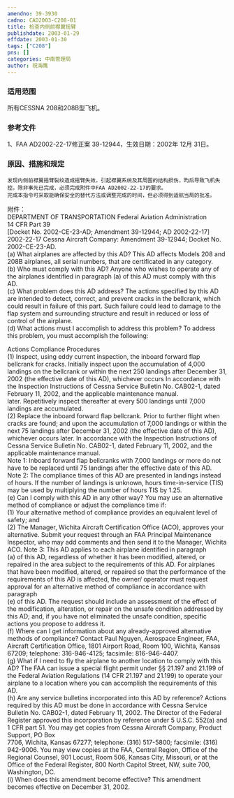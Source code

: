 ```yaml
---
amendno: 39-3930  
cadno: CAD2003-C208-01  
title: 检查内侧前襟翼摇臂  
publishdate: 2003-01-29  
effdate: 2003-01-30  
tags: ["C208"]  
pns: []  
categories: 中南管理局  
author: 祝海鹰  
---
```

  
### 适用范围  
所有CESSNA 208和208B型飞机。  
  
<!--more-->  
### 参考文件  
1、FAA AD2002-22-17修正案 39-12944，生效日期：2002年 12月 31日。  
  
### 原因、措施和规定  
    发现内侧前襟翼摇臂裂纹造成摇臂失效，引起襟翼系统及其周围的结构损伤，昀后导致飞机失控。除非事先已完成，必须完成附件中FAA AD2002-22-17的要求。  
    完成本指令可采取能确保安全的替代方法或调整完成的时间，但必须得到适航当局的批准。  
附件：  
DEPARTMENT OF TRANSPORTATION Federal Aviation Administration  
14 CFR Part 39  
[Docket No. 2002-CE-23-AD; Amendment 39-12944; AD 2002-22-17]  
2002-22-17 Cessna Aircraft Company: Amendment 39-12944; Docket No. 2002-CE-23-AD.  
(a) What airplanes are affected by this AD? This AD affects Models 208 and 208B airplanes, all serial numbers, that are certificated in any category.  
(b) Who must comply with this AD? Anyone who wishes to operate any of the airplanes identified in paragraph (a) of this AD must comply with this AD.  
(c) What problem does this AD address? The actions specified by this AD are intended to detect, correct, and prevent cracks in the bellcrank, which could result in failure of this part. Such failure could lead to damage to the flap system and surrounding structure and result in reduced or loss of control of the airplane.  
(d) What actions must I accomplish to address this problem? To address this problem, you must accomplish the following:  
  
Actions  Compliance  Procedures  
(1) Inspect, using eddy current inspection, the inboard forward flap bellcrank for cracks.  Initially inspect upon the accumulation of 4,000 landings on the bellcrank or within the next 250 landings after December 31, 2002 (the effective date of this AD), whichever occurs  In accordance with the Inspection Instructions of Cessna Service Bulletin No. CAB02-1, dated February 11, 2002, and the applicable maintenance manual.  
later. Repetitively inspect thereafter at every 500 landings until 7,000 landings are accumulated.  
(2) Replace the inboard forward flap bellcrank.  Prior to further flight when cracks are found; and upon the accumulation of 7,000 landings or within the next 75 landings after December 31, 2002 (the effective date of this AD), whichever occurs later.  In accordance with the Inspection Instructions of Cessna Service Bulletin No. CAB02-1, dated February 11, 2002, and the applicable maintenance manual.  
Note 1: Inboard forward flap bellcranks with 7,000 landings or more do not have to be replaced until 75 landings after the effective date of this AD.  
Note 2: The compliance times of this AD are presented in landings instead of hours. If the number of landings is unknown, hours time-in-service (TIS) may be used by multiplying the number of hours TIS by 1.25.  
(e) Can I comply with this AD in any other way? You may use an alternative method of compliance or adjust the compliance time if:  
(1) Your alternative method of compliance provides an equivalent level of safety; and  
(2) The Manager, Wichita Aircraft Certification Office (ACO), approves your alternative. Submit your request through an FAA Principal Maintenance Inspector, who may add comments and then send it to the Manager, Wichita ACO.  Note 3: This AD applies to each airplane identified in paragraph  
(a) of this AD, regardless of whether it has been modified, altered, or repaired in the area subject to the requirements of this AD. For airplanes that have been modified, altered, or repaired so that the performance of the requirements of this AD is affected, the owner/ operator must request approval for an alternative method of compliance in accordance with paragraph  
(e) of this AD. The request should include an assessment of the effect of the modification, alteration, or repair on the unsafe condition addressed by this AD; and, if you have not eliminated the unsafe condition, specific actions you propose to address it.  
(f) Where can I get information about any already-approved alternative methods of compliance? Contact Paul Nguyen, Aerospace Engineer, FAA, Aircraft Certification Office, 1801 Airport Road, Room 100, Wichita, Kansas 67209; telephone: 316-946-4125; facsimile: 816-946-4407.  
(g) What if I need to fly the airplane to another location to comply with this AD? The FAA can issue a special flight permit under §§ 21.197 and 21.199 of the Federal Aviation Regulations (14 CFR 21.197 and 21.199) to operate your airplane to a location where you can accomplish the requirements of this AD.  
(h) Are any service bulletins incorporated into this AD by reference? Actions required by this AD must be done in accordance with Cessna Service Bulletin No. CAB02-1, dated February 11, 2002. The Director of the Federal Register approved this incorporation by reference under 5 U.S.C. 552(a) and 1 CFR part 51. You may get copies from Cessna Aircraft Company, Product Support, PO Box  
7706, Wichita, Kansas 67277; telephone: (316) 517-5800; facsimile: (316) 942-9006. You may view copies at the FAA, Central Region, Office of the Regional Counsel, 901 Locust, Room 506, Kansas City, Missouri, or at the Office of the Federal Register, 800 North Capitol Street, NW, suite 700, Washington, DC.  
(i) When does this amendment become effective? This amendment becomes effective on December 31, 2002.  
  
